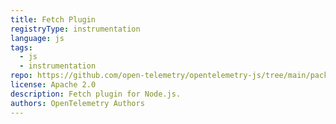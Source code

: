 ```yaml
---
title: Fetch Plugin
registryType: instrumentation
language: js
tags:
  - js
  - instrumentation
repo: https://github.com/open-telemetry/opentelemetry-js/tree/main/packages/opentelemetry-plugin-fetch
license: Apache 2.0
description: Fetch plugin for Node.js.
authors: OpenTelemetry Authors
---
```

